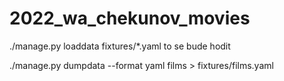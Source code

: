 # 2022_wa_chekunov_movies

./manage.py loaddata fixtures/*.yaml
to se bude hodit

./manage.py dumpdata --format yaml films > fixtures/films.yaml
